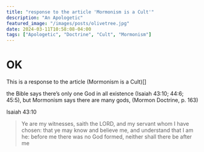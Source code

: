 ```yaml
---
title: "response to the article 'Mormonism is a Cult'"
description: "An Apologetic"
featured_image: "/images/posts/olivetree.jpg"
date: 2024-03-11T10:58:08-04:00
tags: ["Apologetic", "Doctrine", "Cult", "Mormonism"]
---
```


# OK
This is a response to the article (Mormonism is a Cult)[]

the Bible says there’s only one God in all existence (Isaiah 43:10; 44:6; 45:5), but Mormonism says there are many gods, (Mormon Doctrine, p. 163)

Isaiah 43:10

> Ye are my witnesses, saith the LORD, and my servant whom I have chosen: that ye may know and believe me, and understand that I am he: before me there was no God formed, neither shall there be after me
